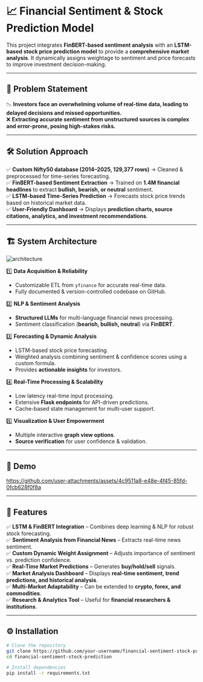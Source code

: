 # 📈 Financial Sentiment & Stock Prediction Model  

This project integrates **FinBERT-based sentiment analysis** with an **LSTM-based stock price prediction model** to provide a **comprehensive market analysis**. It dynamically assigns weightage to sentiment and price forecasts to improve investment decision-making.

---

## 🚨 Problem Statement  

📉 **Investors face an overwhelming volume of real-time data, leading to delayed decisions and missed opportunities.**  
❌ **Extracting accurate sentiment from unstructured sources is complex and error-prone, posing high-stakes risks.**  

---

## 🛠️ Solution Approach  

✅ **Custom Nifty50 database (2014–2025, 129,377 rows)** → Cleaned & preprocessed for time-series forecasting.  
✅ **FinBERT-based Sentiment Extraction** → Trained on **1.4M financial headlines** to extract **bullish, bearish, or neutral** sentiment.  
✅ **LSTM-based Time-Series Prediction** → Forecasts stock price trends based on historical market data.  
✅ **User-Friendly Dashboard** → Displays **prediction charts, source citations, analytics, and investment recommendations**.  

---

## 🏗️ System Architecture  

![architecture](https://github.com/user-attachments/assets/bca71941-0f8e-47dd-8680-df9d8223de0a)


1️⃣ **Data Acquisition & Reliability**  
   - Customizable ETL from `yfinance` for accurate real-time data.  
   - Fully documented & version-controlled codebase on GitHub.  

2️⃣ **NLP & Sentiment Analysis**  
   - **Structured LLMs** for multi-language financial news processing.  
   - Sentiment classification (**bearish, bullish, neutral**) via **FinBERT**.  

3️⃣ **Forecasting & Dynamic Analysis**  
   - LSTM-based stock price forecasting.  
   - Weighted analysis combining sentiment & confidence scores using a custom formula.  
   - Provides **actionable insights** for investors.  

4️⃣ **Real-Time Processing & Scalability**  
   - Low latency real-time input processing.  
   - Extensive **Flask endpoints** for API-driven predictions.  
   - Cache-based state management for multi-user support.  

5️⃣ **Visualization & User Empowerment**  
   - Multiple interactive **graph view options**.  
   - **Source verification** for user confidence & validation.  

---

## 🎥 Demo  

https://github.com/user-attachments/assets/4c9511a8-e48e-4f45-85fd-0fcb628f0f8a

---

## 🚀 Features  

✅ **LSTM & FinBERT Integration** – Combines deep learning & NLP for robust stock forecasting.  
✅ **Sentiment Analysis from Financial News** – Extracts real-time news sentiment.  
✅ **Custom Dynamic Weight Assignment** – Adjusts importance of sentiment vs. prediction confidence.  
✅ **Real-Time Market Predictions** – Generates **buy/hold/sell** signals.  
✅ **Market Analysis Dashboard** – Displays **real-time sentiment, trend predictions, and historical analysis**.  
✅ **Multi-Market Adaptability** – Can be extended to **crypto, forex, and commodities**.  
✅ **Research & Analytics Tool** – Useful for **financial researchers & institutions**.  

---

## ⚙️ Installation  

```bash
# Clone the repository
git clone https://github.com/your-username/financial-sentiment-stock-prediction.git
cd financial-sentiment-stock-prediction

# Install dependencies
pip install -r requirements.txt
